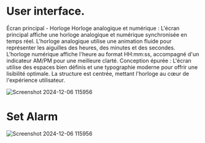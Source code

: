 <h1>User interface.</h1>

 Écran principal - Horloge
Horloge analogique et numérique :
L'écran principal affiche une horloge analogique et numérique synchronisée en
temps réel.
L'horloge analogique utilise une animation fluide pour représenter les aiguilles
des heures, des minutes et des secondes.
L'horloge numérique affiche l'heure au format HH:mm:ss, accompagné d'un
indicateur AM/PM pour une meilleure clarté.
Conception épurée :
L'écran utilise des espaces bien définis et une typographie moderne pour offrir
une lisibilité optimale. La structure est centrée, mettant l'horloge au cœur de
l'expérience utilisateur.

![Screenshot 2024-12-06 115956](https://github.com/user-attachments/assets/8b3f1d6c-bf14-49c5-9ca8-326010897f36)


<h1>Set Alarm</h1>


![Screenshot 2024-12-06 115956](https://github.com/user-attachments/assets/228b3e97-4e95-46bd-97dc-8a6ebc4c409e)

